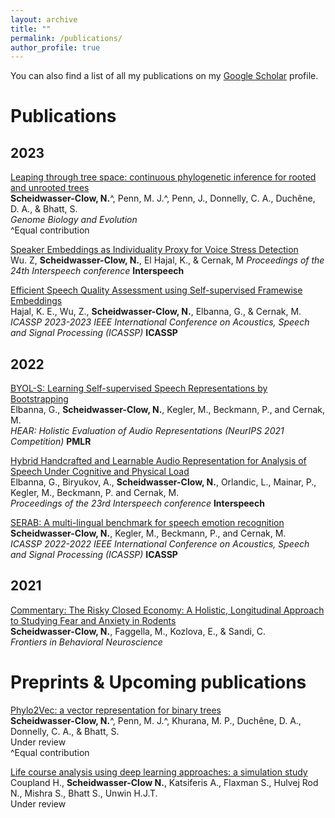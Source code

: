 ```yaml
---
layout: archive
title: ""
permalink: /publications/
author_profile: true
---
```


You can also find a list of all my publications on my <a href="https://scholar.google.com/citations?user=PQ95Jd8AAAAJ" target="_blank">Google Scholar</a> profile.

Publications
======
## 2023
<a href="https://doi.org/10.1093/gbe/evad213" target="_blank">Leaping through tree space: continuous phylogenetic inference for rooted and unrooted trees</a>\
**Scheidwasser-Clow, N.**^, Penn, M. J.^,  Penn, J., Donnelly, C. A., Duchêne, D. A., \& Bhatt, S.\
_Genome Biology and Evolution_\
^Equal contribution

<a href="https://doi.org/10.21437/Interspeech.2023-2070" target="_blank">Speaker Embeddings as Individuality Proxy for Voice Stress Detection</a>\
Wu. Z, **Scheidwasser-Clow, N.**, El Hajal, K., \& Cernak, M
_Proceedings of the 24th Interspeech conference_ **Interspeech**

<a href="https://doi.org/10.1109/ICASSP49357.2023.10095132" target="_blank">Efficient Speech Quality Assessment using Self-supervised Framewise Embeddings</a>\
Hajal, K. E., Wu, Z., **Scheidwasser-Clow, N.**, Elbanna, G., \& Cernak, M.\
_ICASSP 2023-2023 IEEE International Conference on Acoustics, Speech and Signal Processing (ICASSP)_ **ICASSP**

## 2022
<a href="https://proceedings.mlr.press/v166/elbanna22a.html" target="_blank">BYOL-S: Learning Self-supervised Speech Representations by Bootstrapping</a>\
Elbanna, G., **Scheidwasser-Clow, N.**, Kegler, M., Beckmann, P., and Cernak, M.\
_HEAR: Holistic Evaluation of Audio Representations (NeurIPS 2021 Competition)_ **PMLR**

<a href="http://doi.org/10.21437/Interspeech.2022-10498" target="_blank">Hybrid Handcrafted and Learnable Audio Representation for Analysis of Speech Under Cognitive and Physical Load</a>\
Elbanna, G., Biryukov, A., **Scheidwasser-Clow, N.**,  Orlandic, L.,  Mainar, P., Kegler, M., Beckmann, P. and Cernak, M. \
_Proceedings of the 23rd Interspeech conference_ **Interspeech**

<a href="https://doi.org/10.1109/ICASSP43922.2022.9747348" target="_blank">SERAB: A multi-lingual benchmark for speech emotion recognition</a>**\
Scheidwasser-Clow, N.**, Kegler, M., Beckmann, P., and Cernak, M.\
_ICASSP 2022-2022 IEEE International Conference on Acoustics, Speech and Signal Processing (ICASSP)_ **ICASSP**

## 2021
<a href="https://doi.org/10.3389/fnbeh.2021.664941" target="_blank">Commentary: The Risky Closed Economy: A Holistic, Longitudinal Approach to Studying Fear and Anxiety in Rodents</a>\
**Scheidwasser-Clow, N.**, Faggella, M., Kozlova, E., & Sandi, C.\
_Frontiers in Behavioral Neuroscience_

Preprints & Upcoming publications
======
<a href="https://doi.org/10.48550/arXiv.2304.12693" target="_blank">Phylo2Vec: a vector representation for binary trees</a>\
**Scheidwasser-Clow, N.**^, Penn, M. J.^,  Khurana, M. P., Duchêne, D. A., Donnelly, C. A., \& Bhatt, S. \
Under review\
^Equal contribution

<a href="https://doi.org/10.21203/rs.3.rs-3601343/v1" target="_blank">Life course analysis using deep learning approaches: a simulation study</a>\
Coupland H., **Scheidwasser-Clow N.**, Katsiferis A., Flaxman S., Hulvej Rod N., Mishra S., Bhatt S., Unwin H.J.T. \
Under review

<!-- <br>

{% include base_path %}

{% for post in site.publications reversed %}
  {% include archive-single.html %}
{% endfor %} -->
